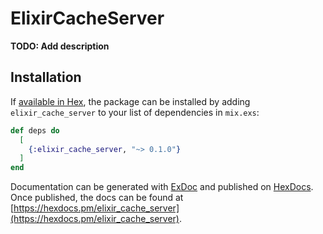 # ElixirCacheServer

**TODO: Add description**

## Installation

If [available in Hex](https://hex.pm/docs/publish), the package can be installed
by adding `elixir_cache_server` to your list of dependencies in `mix.exs`:

```elixir
def deps do
  [
    {:elixir_cache_server, "~> 0.1.0"}
  ]
end
```

Documentation can be generated with [ExDoc](https://github.com/elixir-lang/ex_doc)
and published on [HexDocs](https://hexdocs.pm). Once published, the docs can
be found at [https://hexdocs.pm/elixir_cache_server](https://hexdocs.pm/elixir_cache_server).

